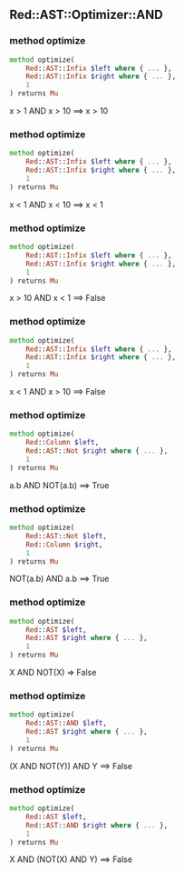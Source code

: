 Red::AST::Optimizer::AND
------------------------

### method optimize

```raku
method optimize(
    Red::AST::Infix $left where { ... },
    Red::AST::Infix $right where { ... },
    1
) returns Mu
```

x > 1 AND x > 10 ==> x > 10

### method optimize

```raku
method optimize(
    Red::AST::Infix $left where { ... },
    Red::AST::Infix $right where { ... },
    1
) returns Mu
```

x < 1 AND x < 10 ==> x < 1

### method optimize

```raku
method optimize(
    Red::AST::Infix $left where { ... },
    Red::AST::Infix $right where { ... },
    1
) returns Mu
```

x > 10 AND x < 1 ==> False

### method optimize

```raku
method optimize(
    Red::AST::Infix $left where { ... },
    Red::AST::Infix $right where { ... },
    1
) returns Mu
```

x < 1 AND x > 10 ==> False

### method optimize

```raku
method optimize(
    Red::Column $left,
    Red::AST::Not $right where { ... },
    1
) returns Mu
```

a.b AND NOT(a.b) ==> True

### method optimize

```raku
method optimize(
    Red::AST::Not $left,
    Red::Column $right,
    1
) returns Mu
```

NOT(a.b) AND a.b ==> True

### method optimize

```raku
method optimize(
    Red::AST $left,
    Red::AST $right where { ... },
    1
) returns Mu
```

X AND NOT(X) => False

### method optimize

```raku
method optimize(
    Red::AST::AND $left,
    Red::AST $right where { ... },
    1
) returns Mu
```

(X AND NOT(Y)) AND Y ==> False

### method optimize

```raku
method optimize(
    Red::AST $left,
    Red::AST::AND $right where { ... },
    1
) returns Mu
```

X AND (NOT(X) AND Y) ==> False

